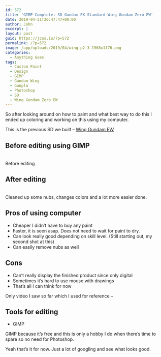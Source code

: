 ```yaml
---
id: 572
title: 'GIMP Complete: SD Gundam EX-Standard Wing Gundam Zero EW'
date: 2019-04-21T20:47:47+00:00
author: John
excerpt: |
layout: post
guid: https://jcos.io/?p=572
permalink: /?p=572
image: /app/uploads/2019/04/wing-p2-3-1568x1176.png
categories:
  - Anything Goes
tags:
  - Custom Paint
  - Design
  - GIMP
  - Gundam Wing
  - Gunpla
  - Photoshop
  - SD
  - Wing Gundam Zero EW
---
```

So after looking around on how to paint and what best way to do this I ended up coloring and working on this using my computer.

This is the previous SD we built &#8211; [Wing Gundam EW](https://jcos.io/wing-gundam-ew/)

## Before editing using GIMP<figure class="wp-block-image">

<img src="http://johncosio.com/app/uploads/2019/04/wing-p1-3-1024x768.png" alt="" class="wp-image-560" srcset="https://johncosio.com/app/uploads/2019/04/wing-p1-3-1024x768.png 1024w, https://johncosio.com/app/uploads/2019/04/wing-p1-3-300x225.png 300w, https://johncosio.com/app/uploads/2019/04/wing-p1-3-768x576.png 768w, https://johncosio.com/app/uploads/2019/04/wing-p1-3-1568x1176.png 1568w" sizes="(max-width: 1024px) 100vw, 1024px" /> <figcaption>Before editing</figcaption></figure> 

## After editing<figure class="wp-block-image">

<img src="http://johncosio.com/app/uploads/2019/04/wing-p2-3-1024x768.png" alt="" class="wp-image-573" srcset="https://johncosio.com/app/uploads/2019/04/wing-p2-3-1024x768.png 1024w, https://johncosio.com/app/uploads/2019/04/wing-p2-3-300x225.png 300w, https://johncosio.com/app/uploads/2019/04/wing-p2-3-768x576.png 768w, https://johncosio.com/app/uploads/2019/04/wing-p2-3-1568x1176.png 1568w" sizes="(max-width: 1024px) 100vw, 1024px" /> <figcaption>Cleaned up some nubs, changes colors and a lot more easier done.  
</figcaption></figure> 

## Pros of using computer

  * Cheaper I didn&#8217;t have to buy any paint
  * Faster, it is seen asap. Does not need to wait for paint to dry.
  * Can look really good depending on skill level. (Still starting out, my second shot at this)
  * Can easily remove nubs as well

## Cons

  * Can&#8217;t really display the finished product since only digital
  * Sometimes it&#8217;s hard to use mouse with drawings
  * That&#8217;s all I can think for now

Only video I saw so far which I used for reference &#8211; 



## Tools for editing

  * GIMP

GIMP because it&#8217;s free and this is only a hobby I do when there&#8217;s time to spare so no need for Photoshop.

Yeah that&#8217;s it for now. Just a lot of googling and see what looks good.